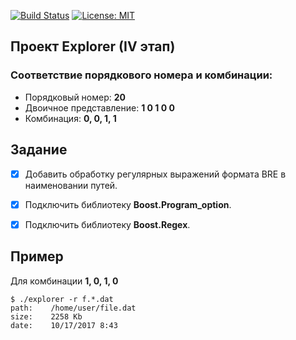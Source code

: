 [![Build Status](https://travis-ci.org/SimonRussia/lab14.svg?branch=master)](https://travis-ci.org/SimonRussia/lab14) [![License: MIT](https://img.shields.io/badge/License-MIT-blue.svg)](/LICENSE)
## Проект Explorer (IV этап)

### Соответствие порядкового номера и комбинации:
- Порядковый номер: **20**
- Двоичное представление: **1 0 1 0 0**
- Комбинация: **0, 0, 1, 1**


## Задание
- [X] Добавить обработку регулярных выражений формата BRE в наименовании путей.
- [X] Подключить библиотеку **Boost.Program_option**.
- [X] Подключить библиотеку **Boost.Regex**.


## Пример
Для комбинации **1, 0, 1, 0**
```
$ ./explorer -r f.*.dat 
path:	 /home/user/file.dat
size:	 2258 Kb
date:	 10/17/2017 8:43
```
